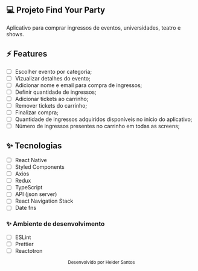 ## 💻 Projeto Find Your Party
Aplicativo para comprar ingressos de eventos, universidades, teatro e shows. 

## ⚡️ Features

-   [ ] Escolher evento por categoria;
-   [ ] Vizualizar detalhes do evento;
-   [ ] Adicionar nome e email para compra de ingressos;
-   [ ] Definir quantidade de ingressos;
-   [ ] Adicionar tickets ao carrinho;
-   [ ] Remover tickets do carrinho;
-   [ ] Finalizar compra;
-   [ ] Quantidade de ingressos adquiridos disponíveis no início do aplicativo;
-   [ ] Número de ingressos presentes no carrinho em todas as screens;

## ✨ Tecnologias

-   [ ] React Native
-   [ ] Styled Components
-   [ ] Axios
-   [ ] Redux
-   [ ] TypeScript
-   [ ] API (json server)
-   [ ] React Navigation Stack
-   [ ] Date fns

### ✨ Ambiente de desenvolvimento
-   [ ] ESLint
-   [ ] Prettier
-   [ ] Reactotron

<div align="center">
  <small>Desenvolvido por Helder Santos</small>
</div>
